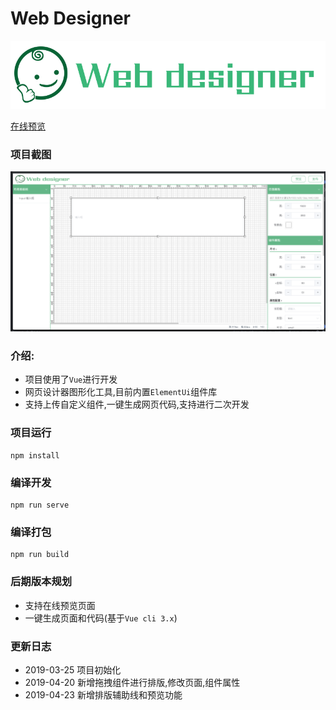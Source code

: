 # Web Designer
![](src/assets/logo1.png)

[在线预览](https://xiaoai7904.github.io/web_designer)

### 项目截图
![](src/assets/1.png)
### 介绍: 
* 项目使用了`Vue`进行开发
* 网页设计器图形化工具,目前内置`ElementUi`组件库
* 支持上传自定义组件,一键生成网页代码,支持进行二次开发

### 项目运行
```
npm install
```

### 编译开发
```
npm run serve
```

### 编译打包
```
npm run build
```
### 后期版本规划
* 支持在线预览页面
* 一键生成页面和代码(基于`Vue cli 3.x`)

### 更新日志
* 2019-03-25 项目初始化
* 2019-04-20 新增拖拽组件进行排版,修改页面,组件属性
* 2019-04-23 新增排版辅助线和预览功能